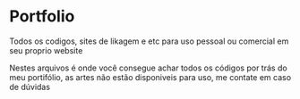 # Portfolio
Todos os codigos, sites de likagem e etc para uso pessoal ou comercial em seu proprio website

Nestes arquivos é onde você consegue achar todos os códigos por trás do meu portifólio, as artes não estão disponiveis para uso, me contate em caso de dúvidas
